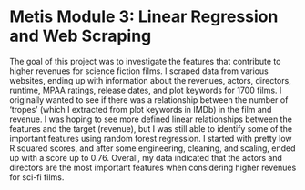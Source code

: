# Metis Module 3: Linear Regression and Web Scraping

The goal of this project was to investigate the features that contribute to higher revenues for science fiction films. I scraped data from various websites, ending up with information about the revenues, actors, directors, runtime, MPAA ratings, release dates, and plot keywords for 1700 films. I originally wanted to see if there was a relationship between the number of ‘tropes’ (which I extracted from plot keywords in IMDb) in the film and revenue. I was hoping to see more defined linear relationships between the features and the target (revenue), but I was still able to identify some of the important features using random forest regression. I started with pretty low R squared scores, and after some engineering, cleaning, and scaling, ended up with a score up to 0.76. Overall, my data indicated that the actors and directors are the most important features when considering higher revenues for sci-fi films. 

